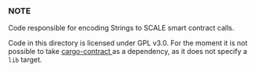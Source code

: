### NOTE

Code responsible for encoding Strings to SCALE smart contract calls.

Code in this directory is licensed under GPL v3.0.
For the moment it is not possible to take [cargo-contract ](https://github.com/paritytech/cargo-contract/blob/e66ceadfd17a4c658762b07644cc51d652700cee/src/cmd/extrinsics/transcode) as a dependency, as it does not specify a `lib` target.
